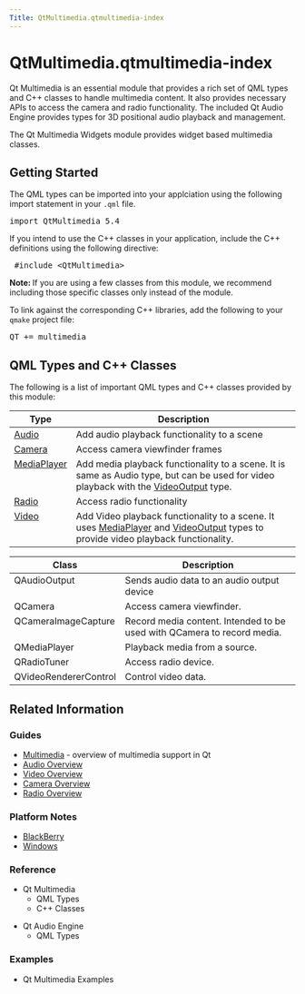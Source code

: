 ```yaml
---
Title: QtMultimedia.qtmultimedia-index
---
```


# QtMultimedia.qtmultimedia-index

<span class="subtitle"></span>
<!-- $$$qtmultimedia-index.html-description -->
<p>Qt Multimedia is an essential module that provides a rich set of QML types and C++ classes to handle multimedia content. It also provides necessary APIs to access the camera and radio functionality. The included Qt Audio Engine provides types for 3D positional audio playback and management.</p>
<p>The Qt Multimedia Widgets module provides widget based multimedia classes.</p>
<h2 id="getting-started">Getting Started</h2>
<p>The QML types can be imported into your applciation using the following import statement in your <code>.qml</code> file.</p>
<pre class="cpp">import <span class="type">QtMultimedia</span> <span class="number">5.4</span></pre>
<p>If you intend to use the C++ classes in your application, include the C++ definitions using the following directive:</p>
<pre class="cpp"> <span class="preprocessor">#include &lt;QtMultimedia&gt;</span></pre>
<p><b>Note: </b>If you are using a few classes from this module, we recommend including those specific classes only instead of the module.</p><p>To link against the corresponding C++ libraries, add the following to your <code>qmake</code> project file:</p>
<pre class="cpp">QT <span class="operator">+</span><span class="operator">=</span> multimedia</pre>
<h2 id="qml-types-and-c-classes">QML Types and C++ Classes</h2>
<p>The following is a list of important QML types and C++ classes provided by this module:</p>
<table class="generic">
<thead><tr class="qt-style"><th >Type</th><th >Description</th></tr></thead>
<tr valign="top"><td ><a href="QtMultimedia.Audio.md">Audio</a></td><td >Add audio playback functionality to a scene</td></tr>
<tr valign="top"><td ><a href="QtMultimedia.Camera.md">Camera</a></td><td >Access camera viewfinder frames</td></tr>
<tr valign="top"><td ><a href="QtMultimedia.MediaPlayer.md">MediaPlayer</a></td><td >Add media playback functionality to a scene. It is same as Audio type, but can be used for video playback with the <a href="QtMultimedia.VideoOutput.md">VideoOutput</a> type.</td></tr>
<tr valign="top"><td ><a href="QtMultimedia.Radio.md">Radio</a></td><td >Access radio functionality</td></tr>
<tr valign="top"><td ><a href="QtMultimedia.Video.md">Video</a></td><td >Add Video playback functionality to a scene. It uses <a href="QtMultimedia.MediaPlayer.md">MediaPlayer</a> and <a href="QtMultimedia.VideoOutput.md">VideoOutput</a> types to provide video playback functionality.</td></tr>
</table>
<table class="generic">
<thead><tr class="qt-style"><th >Class</th><th >Description</th></tr></thead>
<tr valign="top"><td >QAudioOutput</td><td >Sends audio data to an audio output device</td></tr>
<tr valign="top"><td >QCamera</td><td >Access camera viewfinder.</td></tr>
<tr valign="top"><td >QCameraImageCapture</td><td >Record media content. Intended to be used with QCamera to record media.</td></tr>
<tr valign="top"><td >QMediaPlayer</td><td >Playback media from a source.</td></tr>
<tr valign="top"><td >QRadioTuner</td><td >Access radio device.</td></tr>
<tr valign="top"><td >QVideoRendererControl</td><td >Control video data.</td></tr>
</table>
<h2 id="related-information">Related Information</h2>
<h3 >Guides</h3>
<ul>
<li><a href="QtMultimedia.multimediaoverview.md">Multimedia</a> - overview of multimedia support in Qt</li>
<li><a href="QtMultimedia.audiooverview.md">Audio Overview</a></li>
<li><a href="QtMultimedia.videooverview.md">Video Overview</a></li>
<li><a href="QtMultimedia.cameraoverview.md">Camera Overview</a></li>
<li><a href="QtMultimedia.radiooverview.md">Radio Overview</a></li>
</ul>
<h3 >Platform Notes</h3>
<ul>
<li><a href="QtMultimedia.blackberry.md">BlackBerry</a></li>
<li><a href="QtMultimedia.qtmultimedia-windows.md">Windows</a></li>
</ul>
<h3 >Reference</h3>
<ul>
<li>Qt Multimedia<ul>
<li>QML Types</li>
<li>C++ Classes</li>
</ul>
</li>
</ul>
<ul>
<li>Qt Audio Engine<ul>
<li>QML Types</li>
</ul>
</li>
</ul>
<h3 >Examples</h3>
<ul>
<li>Qt Multimedia Examples</li>
</ul>
<!-- @@@qtmultimedia-index.html -->

